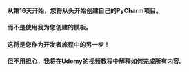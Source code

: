 #### 从第16天开始，您将从头开始创建自己的PyCharm项目。  
#### 而不是使用我为您创建的模板。  
#### 这将是您作为开发者旅程中的另一步！  
#### 但不用担心，我将在Udemy的视频教程中解释如何完成所有内容。